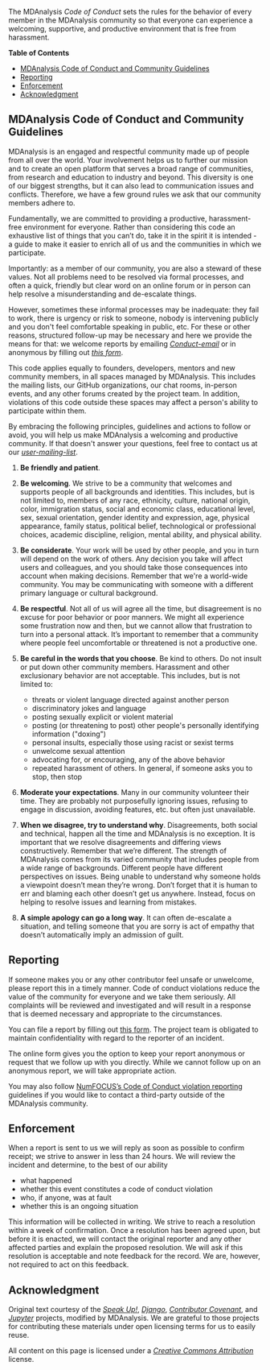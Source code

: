 The MDAnalysis *Code of Conduct* sets the rules for the behavior of
every member in the MDAnalysis community so that everyone can
experience a welcoming, supportive, and productive environment that is
free from harassment.

<!-- markdown-toc start - Don't edit this section. Run M-x markdown-toc-generate-toc again -->
**Table of Contents**

- [MDAnalysis Code of Conduct and Community Guidelines](#mdanalysis-code-of-conduct-and-community-guidelines)
- [Reporting](#reporting)
- [Enforcement](#enforcement)
- [Acknowledgment](#acknowledgment)

<!-- markdown-toc end -->
## MDAnalysis Code of Conduct and Community Guidelines

MDAnalysis is an engaged and respectful community made up of people from all
over the world. Your involvement helps us to further our mission and to create
an open platform that serves a broad range of communities, from research and
education to industry and beyond. This diversity is one of our biggest
strengths, but it can also lead to communication issues and conflicts.
Therefore, we have a few ground rules we ask that our community members adhere
to.

Fundamentally, we are committed to providing a productive,
harassment-free environment for everyone. Rather than considering this
code an exhaustive list of things that you can’t do, take it in the
spirit it is intended - a guide to make it easier to enrich all of us
and the communities in which we participate.

Importantly: as a member of our community, you are also a steward of these
values. Not all problems need to be resolved via formal processes, and often a
quick, friendly but clear word on an online forum or in person can help resolve
a misunderstanding and de-escalate things.

However, sometimes these informal processes may be inadequate: they fail to
work, there is urgency or risk to someone, nobody is intervening publicly and
you don't feel comfortable speaking in public, etc. For these or other reasons,
structured follow-up may be necessary and here we provide the means for that: we
welcome reports by
emailing [*Conduct-email*][conduct-mail] or
in anonymous by filling out [*this form*][conduct-form].

This code applies equally to founders, developers, mentors and new
community members, in all spaces managed by MDAnalysis. This
includes the mailing lists, our GitHub organizations, our chat rooms,
in-person events, and any other forums created by the project team. In
addition, violations of this code outside these spaces may affect a
person's ability to participate within them.

By embracing the following principles, guidelines and actions to follow or
avoid, you will help us make MDAnalysis a welcoming and productive community. If
that doesn't answer your questions, feel free to contact us
at our [*user-mailing-list*](mailto:mdnalysis-discussions@googlegroups.com).


1. **Be friendly and patient**.

2. **Be welcoming**. We strive to be a community that welcomes and supports
   people of all backgrounds and identities. This includes, but is not limited
   to, members of any race, ethnicity, culture, national origin, color,
   immigration status, social and economic class, educational level, sex, sexual
   orientation, gender identity and expression, age, physical appearance, family
   status, political belief, technological or professional choices, academic
   discipline, religion, mental ability, and physical ability.

3. **Be considerate**. Your work will be used by other people, and you in turn
   will depend on the work of others. Any decision you take will affect users
   and colleagues, and you should take those consequences into account when
   making decisions. Remember that we're a world-wide community. You may be
   communicating with someone with a different primary language or cultural
   background.

4. **Be respectful**. Not all of us will agree all the time, but disagreement is
   no excuse for poor behavior or poor manners. We might all experience some
   frustration now and then, but we cannot allow that frustration to turn into a
   personal attack. It’s important to remember that a community where people
   feel uncomfortable or threatened is not a productive one.

5. **Be careful in the words that you choose**. Be kind to others. Do not insult
   or put down other community members. Harassment and other exclusionary
   behavior are not acceptable. This includes, but is not limited to:
   * threats or violent language directed against another person
   * discriminatory jokes and language
   * posting sexually explicit or violent material
   * posting (or threatening to post) other people's personally identifying
     information ("doxing")
   * personal insults, especially those using racist or sexist terms
   * unwelcome sexual attention
   * advocating for, or encouraging, any of the above behavior
   * repeated harassment of others. In general, if someone asks you to stop,
     then stop

6. **Moderate your expectations**. Many in our community volunteer their time.
   They are probably not purposefully ignoring issues, refusing to engage in
   discussion, avoiding features, etc. but often just unavailable.

7. **When we disagree, try to understand why**. Disagreements, both social and
   technical, happen all the time and MDAnalysis is no exception. It is important
   that we resolve disagreements and differing views constructively. Remember
   that we’re different. The strength of MDAnalysis comes from its varied community
   that includes people from a wide range of backgrounds. Different people have
   different perspectives on issues. Being unable to understand why someone
   holds a viewpoint doesn’t mean they’re wrong. Don’t forget that it is human
   to err and blaming each other doesn’t get us anywhere. Instead, focus on
   helping to resolve issues and learning from mistakes.

8. **A simple apology can go a long way**. It can often de-escalate a situation,
   and telling someone that you are sorry is act of empathy that doesn’t
   automatically imply an admission of guilt.

## Reporting

If someone makes you or any other contributor feel unsafe or unwelcome, please
report this in a timely manner. Code of conduct violations reduce the value of
the community for everyone and we take them seriously. All complaints will be
reviewed and investigated and will result in a response that is deemed necessary
and appropriate to the circumstances.

You can file a report by filling out [this form][conduct-form]. The project team is obligated to maintain
confidentiality with regard to the reporter of an incident.

The online form gives you the option to keep your report anonymous or request
that we follow up with you directly. While we cannot follow up on an anonymous
report, we will take appropriate action.

You may also follow [NumFOCUS’s Code of Conduct violation reporting][NF-conduct] 
guidelines if you would like to contact a third-party outside of the MDAnalysis 
community.

## Enforcement

When a report is sent to us we will reply as soon as possible to confirm receipt;
we strive to answer in less than 24 hours. We will review the incident and
determine, to the best of our ability

- what happened
- whether this event constitutes a code of conduct violation
- who, if anyone, was at fault
- whether this is an ongoing situation

This information will be collected in writing. We strive to reach a resolution
within a week of confirmation. Once a resolution has been agreed upon, but before it is
enacted, we will contact the original reporter and any other affected parties
and explain the proposed resolution. We will ask if this resolution is
acceptable and note feedback for the record. We are, however, not required to act
on this feedback.


## Acknowledgment

Original text courtesy of
the
[*Speak Up!*](http://web.archive.org/web/20141109123859/http://speakup.io/coc.html),
[*Django*](https://www.djangoproject.com/conduct),
[*Contributor Covenant*](http://contributor-covenant.org/),
and
[*Jupyter*](https://github.com/jupyter/governance/blob/main/conduct/code_of_conduct.md) projects,
modified by MDAnalysis. We are grateful to those projects for contributing these
materials under open licensing terms for us to easily reuse.

All content on this page is licensed under a [*Creative Commons
Attribution*](http://creativecommons.org/licenses/by/3.0/) license. 

[conduct-mail]: mailto:mdnalysis-conduct@googlegroups.com
[conduct-form]: https://goo.gl/forms/w2IwBKkY3oT0aVEB3

[NF-conduct]: https://numfocus.org/code-of-conduct


